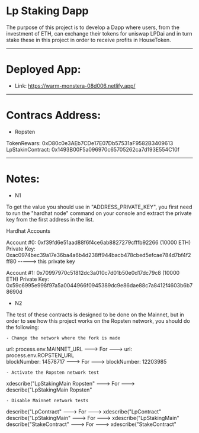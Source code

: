 # Lp Staking Dapp <br>

The purpose of this project is to develop a Dapp where users, from the investment of ETH, can exchange their tokens for uniswap LPDai and 
in turn stake these in this project in order to receive profits in HouseToken.

---------------------------------------------------------------------------------------------------
# Deployed App: <br>

- Link: https://warm-monstera-08d006.netlify.app/<br>

---------------------------------------------------------------------------------------------------
# Contracs Address: <br>

- Ropsten <br>

TokenRewars: 0xD80c0e3AEb7CDe17E07Db57531aF9582B3409613<br>
LpStakinContract: 0x1493B00F5a096970c65705262ca7d193E554C10f<br>

---------------------------------------------------------------------------------------------------
# Notes: <br>

- N1 <br>

To get the value you should use in "ADDRESS_PRIVATE_KEY", you first need to run the "hardhat node" command on your console and extract the private key from the first address in the list.

Hardhat Accounts

Account #0: 0xf39fd6e51aad88f6f4ce6ab8827279cfffb92266 (10000 ETH)
Private Key: 0xac0974bec39a17e36ba4a6b4d238ff944bacb478cbed5efcae784d7bf4f2ff80  -----> this private key

Account #1: 0x70997970c51812dc3a010c7d01b50e0d17dc79c8 (10000 ETH)
Private Key: 0x59c6995e998f97a5a0044966f0945389dc9e86dae88c7a8412f4603b6b78690d
<br>

- N2 <br>

The test of these contracts is designed to be done on the Mainnet, but in order to see how this project works on the Ropsten network, you should do the following:

    - Change the network where the fork is made

url: process.env.MAINNET_URL ---> For ---> url: process.env.ROPSTEN_URL<br>
blockNumber: 14578717 ---> For ---> blockNumber: 12203985<br>

    - Activate the Ropsten network test

xdescribe("LpStakingMain Ropsten" ---> For ---> describe("LpStakingMain Ropsten"

    - Disable Mainnet network tests

describe("LpContract" ---> For ---> xdescribe("LpContract"<br>
describe("LpStakingMain" ---> For ---> xdescribe("LpStakingMain"<br>
describe("StakeContract" ---> For ---> xdescribe("StakeContract"<br>
<br>



